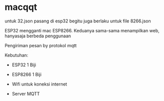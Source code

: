 # macqqt
untuk 32.json pasang di esp32 begitu juga berlaku untuk file 8266.json

ESP32 mengganti mac ESP8266. Keduanya sama-sama menampilkan web, hanyasaja berbeda penggunaan

Pengiriman pesan by protokol mqtt

Kebutuhan:

- ESP32 1 Biji

- ESP8266 1 Biji

- Wifi untuk koneksi internet

- Server MQTT
